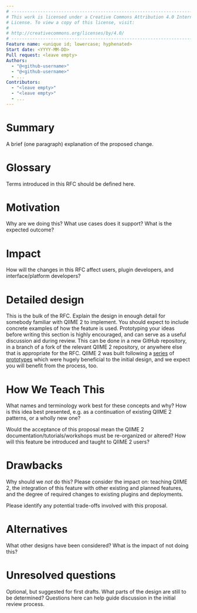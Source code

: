 ```yaml
---
# ----------------------------------------------------------------------------
# This work is licensed under a Creative Commons Attribution 4.0 International
# License. To view a copy of this license, visit:
#
# http://creativecommons.org/licenses/by/4.0/
# ----------------------------------------------------------------------------
Feature name: <unique id; lowercase; hyphenated>
Start date: <YYYY-MM-DD>
Pull request: <leave empty>
Authors:
  - "@<github-username>"
  - "@<github-username>"
  - ...
Contributors:
  - "<leave empty>"
  - "<leave empty>"
  - ...
---
```


# Summary

A brief (one paragraph) explanation of the proposed change.

# Glossary

Terms introduced in this RFC should be defined here.

# Motivation

Why are we doing this? What use cases does it support? What is the expected
outcome?

# Impact

How will the changes in this RFC affect users, plugin developers, and
interface/platform developers?

# Detailed design

This is the bulk of the RFC. Explain the design in enough detail for somebody
familiar with QIIME 2 to implement. You should expect to include concrete
examples of how the feature is used. Prototyping your ideas before writing this
section is highly encouraged, and can serve as a useful discussion aid during
review. This can be done in a new GitHub repository, in a branch of a fork of
the relevant QIIME 2 repository, or anywhere else that is appropriate for the
RFC. QIIME 2 was built following a [series](https://github.com/biocore/metoo)
of [prototypes](https://github.com/caporaso-lab/q2d2) which were hugely
beneficial to the initial design, and we expect you will benefit from the
process, too.

# How We Teach This

What names and terminology work best for these concepts and why? How is this
idea best presented, e.g. as a continuation of existing QIIME 2 patterns, or a
wholly new one?

Would the acceptance of this proposal mean the QIIME 2
documentation/tutorials/workshops must be re-organized or altered? How will
this feature be introduced and taught to QIIME 2 users?

# Drawbacks

Why should we *not* do this? Please consider the impact on: teaching QIIME 2,
the integration of this feature with other existing and planned features, and
the degree of required changes to existing plugins and deployments.

Please identify any potential trade-offs involved with this proposal.

# Alternatives

What other designs have been considered? What is the impact of not doing this?

# Unresolved questions

Optional, but suggested for first drafts. What parts of the design are still
to be determined? Questions here can help guide discussion in the initial
review process.
